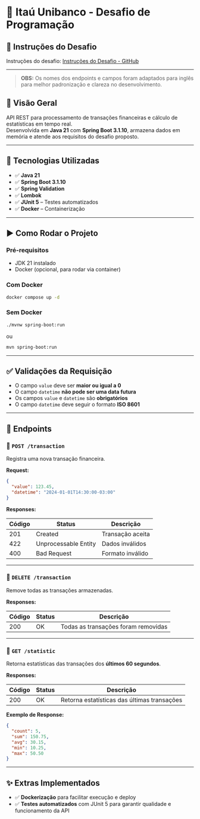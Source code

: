 
# 💼 Itaú Unibanco - Desafio de Programação


## 📄 Instruções do Desafio

Instruções do desafio: [Instruções do Desafio - GitHub](https://github.com/allexandrecardos/challenge-itau-java-jr/tree/main/challenge-instructions)

---

> **OBS:** Os nomes dos endpoints e campos foram adaptados para inglês para melhor padronização e clareza no desenvolvimento.

## 📌 Visão Geral
API REST para processamento de transações financeiras e cálculo de estatísticas em tempo real.  
Desenvolvida em **Java 21** com **Spring Boot 3.1.10**, armazena dados em memória e atende aos requisitos do desafio proposto.

---

## 🚀 Tecnologias Utilizadas

- ✅ **Java 21**  
- ✅ **Spring Boot 3.1.10**  
- ✅ **Spring Validation**  
- ✅ **Lombok**  
- ✅ **JUnit 5** – Testes automatizados  
- ✅ **Docker** – Containerização  

---

## ▶️ Como Rodar o Projeto

### Pré-requisitos
- JDK 21 instalado  
- Docker (opcional, para rodar via container)  

### Com Docker
```bash
docker compose up -d
```

### Sem Docker
```bash
./mvnw spring-boot:run
```
ou
```bash
mvn spring-boot:run
```

---

## ✅ Validações da Requisição

- O campo `value` deve ser **maior ou igual a 0**  
- O campo `datetime` **não pode ser uma data futura**  
- Os campos `value` e `datetime` são **obrigatórios**  
- O campo `datetime` deve seguir o formato **ISO 8601**  

---

## 📨 Endpoints

### 🔹 `POST /transaction`  
Registra uma nova transação financeira.

**Request:**
```json
{
  "value": 123.45,
  "datetime": "2024-01-01T14:30:00-03:00"
}
```

**Responses:**  

| Código | Status                | Descrição           |
|--------|-----------------------|---------------------|
| 201    | Created               | Transação aceita    |
| 422    | Unprocessable Entity  | Dados inválidos     |
| 400    | Bad Request           | Formato inválido    |

---

### 🔸 `DELETE /transaction`  
Remove todas as transações armazenadas.

**Responses:**  

| Código | Status  | Descrição                            |
|--------|---------|------------------------------------|
| 200    | OK      | Todas as transações foram removidas |

---

### 🔹 `GET /statistic`  
Retorna estatísticas das transações dos **últimos 60 segundos**.

**Responses:**  

| Código | Status | Descrição                                   |
|--------|--------|---------------------------------------------|
| 200    | OK     | Retorna estatísticas das últimas transações |

**Exemplo de Response:**
```json
{
  "count": 5,
  "sum": 150.75,
  "avg": 30.15,
  "min": 10.25,
  "max": 50.50
}
```

---

## ✨ Extras Implementados

- ✅ **Dockerização** para facilitar execução e deploy  
- ✅ **Testes automatizados** com JUnit 5 para garantir qualidade e funcionamento da API  
